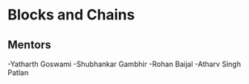 # Blocks and Chains
## Mentors
-Yatharth Goswami
-Shubhankar Gambhir
-Rohan Baijal
-Atharv Singh Patlan
